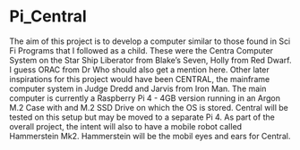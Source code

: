 # Pi_Central
The aim of this project is to develop a computer similar to those found in Sci Fi Programs that I followed as a child. These were the Centra Computer System on the Star Ship Liberator from Blake’s Seven, Holly from Red Dwarf. I guess ORAC from Dr Who should also get a mention here. Other later inspirations for this project would have been CENTRAL, the mainframe computer system in Judge Dredd and Jarvis from Iron Man.
The main computer is currently a Raspberry Pi 4 - 4GB version running in an Argon M.2 Case with and M.2 SSD Drive on which the OS is stored.
Central will be tested on this setup but may be moved to a separate Pi 4.
As part of the overall project, the intent will also to have a mobile robot called Hammerstein Mk2. Hammerstein will be the mobil eyes and ears for Central.

